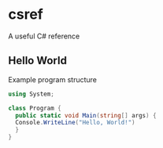 # csref
A useful C# reference

## Hello World

Example program structure

``` cs
using System;

class Program {
  public static void Main(string[] args) {
  Console.WriteLine("Hello, World!")
  }
}
```
